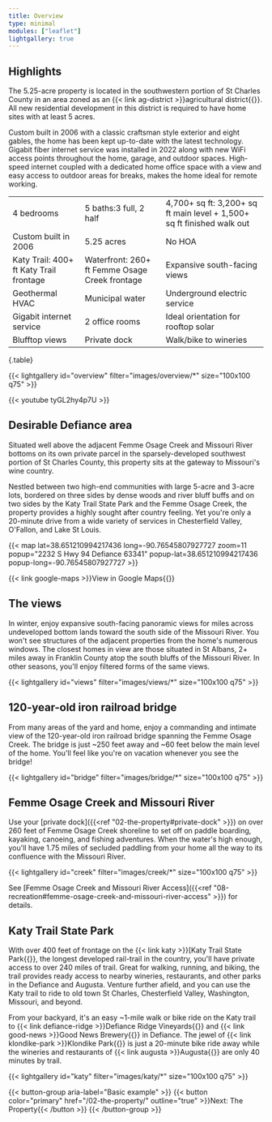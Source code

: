 ```yaml
---
title: Overview
type: minimal
modules: ["leaflet"]
lightgallery: true
---
```


## Highlights

The 5.25-acre property is located in the southwestern portion of St Charles County in an area zoned as an {{< link ag-district >}}agricultural district{{</link >}}. All new residential development in this district is required to have home sites with at least 5 acres. 

Custom built in 2006 with a classic craftsman style exterior and eight gables, the home has been kept up-to-date with the latest technology. Gigabit fiber internet service was installed in 2022 along with new WiFi access points throughout the home, garage, and outdoor spaces. High-speed internet coupled with a dedicated home office space with a view and easy access to outdoor areas for breaks, makes the home ideal for remote working. 

|     |       |     |
| --------- | -------- | ------ |
| 4 bedrooms  | 5 baths:3 full, 2 half | 4,700+ sq ft: 3,200+ sq ft main level + 1,500+ sq ft finished walk out |
| Custom built in 2006  | 5.25 acres | No HOA |
| Katy Trail: 400+ ft Katy Trail frontage | Waterfront: 260+ ft Femme Osage Creek frontage | Expansive south-facing views |
| Geothermal HVAC | Municipal water | Underground electric service|
| Gigabit internet service | 2 office rooms| Ideal orientation for rooftop solar |
| Blufftop views | Private dock | Walk/bike to wineries |
{.table}

{{< lightgallery id="overview" filter="images/overview/*" size="100x100 q75" >}}

{{< youtube tyGL2hy4p7U >}}

## Desirable Defiance area

Situated well above the adjacent Femme Osage Creek and Missouri River bottoms on its own private parcel in the sparsely-developed southwest portion of St Charles County, this property sits at the gateway to Missouri's wine country.

Nestled between two high-end communities with large 5-acre and 3-acre lots, bordered on three sides by dense woods and river bluff buffs and on two sides by the Katy Trail State Park and the Femme Osage Creek, the property provides a highly sought after country feeling. Yet you're only a 20-minute drive from a wide variety of services in Chesterfield Valley, O'Fallon, and Lake St Louis.

{{< map lat=38.651210994217436 long=-90.76545807927727 zoom=11 popup="2232 S Hwy 94 Defiance 63341" popup-lat=38.651210994217436 popup-long=-90.76545807927727 >}}

{{< link google-maps >}}View in Google Maps{{</link >}}

## The views

In winter, enjoy expansive south-facing panoramic views for miles across undeveloped bottom lands toward the south side of the Missouri River. You won't see structures of the adjacent properties from the home's numerous windows. The closest homes in view are those situated in St Albans, 2+ miles away in Franklin County atop the south bluffs of the Missouri River. In other seasons, you'll enjoy filtered forms of the same views.

{{< lightgallery id="views" filter="images/views/*" size="100x100 q75" >}}

## 120-year-old iron railroad bridge

From many areas of the yard and home, enjoy a commanding and intimate view of the 120-year-old iron railroad bridge spanning the Femme Osage Creek. The bridge is just ~250 feet away and ~60 feet below the main level of the home. You'll feel like you're on vacation whenever you see the bridge!

{{< lightgallery id="bridge" filter="images/bridge/*" size="100x100 q75" >}}

## Femme Osage Creek and Missouri River

Use your [private dock]({{<ref "02-the-property#private-dock" >}}) on over 260 feet of Femme Osage Creek shoreline to set off on paddle boarding, kayaking, canoeing, and fishing adventures. When the water's high enough, you'll have 1.75 miles of secluded paddling from your home all the way to its confluence with the Missouri River.

{{< lightgallery id="creek" filter="images/creek/*" size="100x100 q75" >}}

See [Femme Osage Creek and Missouri River Access]({{<ref "08-recreation#femme-osage-creek-and-missouri-river-access" >}}) for details.

## Katy Trail State Park

With over 400 feet of frontage on the {{< link katy >}}[Katy Trail State Park{{</link >}}, the longest developed rail-trail in the country, you'll have private access to over 240 miles of trail. Great for walking, running, and biking, the trail provides ready access to nearby wineries, restaurants, and other parks in the Defiance and Augusta. Venture further afield, and you can use the Katy trail to ride to old town St Charles, Chesterfield Valley, Washington, Missouri, and beyond.

From your backyard, it's an easy ~1-mile walk or bike ride on the Katy trail to {{< link defiance-ridge >}}Defiance Ridge Vineyards{{</link >}} and {{< link good-news >}}Good News Brewery{{</link >}} in Defiance. The jewel of {{< link klondike-park >}}Klondike Park{{</link >}} is just a 20-minute bike ride away while the wineries and restaurants of {{< link augusta >}}Augusta{{</link >}} are only 40 minutes by trail. 

{{< lightgallery id="katy" filter="images/katy/*" size="100x100 q75" >}}

{{< button-group aria-label="Basic example" >}}
  {{< button color="primary" href="/02-the-property/" outline="true" >}}Next: The Property{{< /button >}}
{{< /button-group >}}

